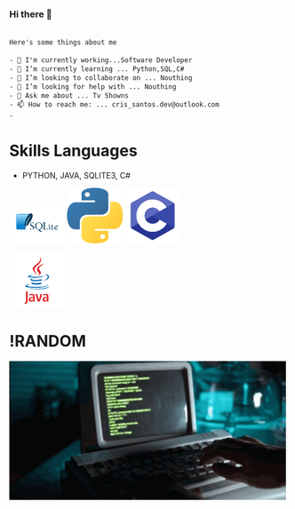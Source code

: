 ### Hi there 👋
```

Here's some things about me

- 🔭 I'm currently working...Software Developer
- 🌱 I’m currently learning ... Python,SQL,C#
- 👯 I’m looking to collaborate on ... Nouthing
- 🤔 I’m looking for help with ... Nouthing
- 💬 Ask me about ... Tv Showns
- 📫 How to reach me: ... cris_santos.dev@outlook.com
- 
```


# Skills  Languages 
 - PYTHON, JAVA, SQLITE3, C#

![](https://github.com/cristovanlopes/cristovanlopes/blob/main/pngegg.png)
![](https://github.com/cristovanlopes/cristovanlopes/blob/main/pngegg1.png)
![](https://github.com/cristovanlopes/cristovanlopes/blob/main/pngeggC.png)

![](https://github.com/cristovanlopes/cristovanlopes/blob/main/pngeggJ.png)

# !RANDOM
![](https://raw.githubusercontent.com/cristovanlopes/cristovanlopes/main/coding-computer-coding.gif)
